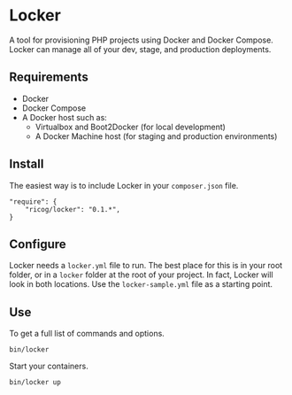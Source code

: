# Locker

A tool for provisioning PHP projects using Docker and Docker Compose. Locker can manage all of your dev, stage, and production deployments.

## Requirements

- Docker
- Docker Compose
- A Docker host such as:
  - Virtualbox and Boot2Docker (for local development)
  - A Docker Machine host (for staging and production environments)

## Install

The easiest way is to include Locker in your `composer.json` file.

    "require": {
        "ricog/locker": "0.1.*",
	}

## Configure

Locker needs a `locker.yml` file to run. The best place for this is in your root folder, or in a `locker` folder at the root of your project. In fact, Locker will look in both locations. Use the `locker-sample.yml` file as a starting point.

## Use

To get a full list of commands and options.

	bin/locker

Start your containers.

	bin/locker up

